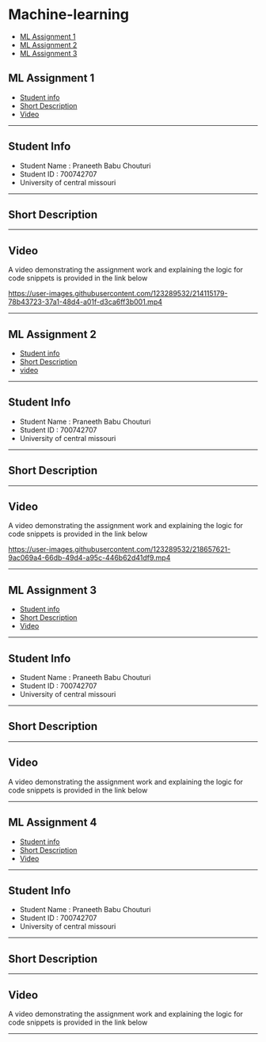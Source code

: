 # Machine-learning

- [ML Assignment 1 ](https://github.com/PRANEETHBABUCHOUTURI/Machine-learning/blob/main/README.md#ml-assignment-1)
- [ML Assignment 2 ](https://github.com/PRANEETHBABUCHOUTURI/Machine-learning/blob/main/README.md#ml-assignment-2)
- [ML Assignment 3 ](https://github.com/PRANEETHBABUCHOUTURI/Machine-learning/blob/main/README.md#ml-assignment-3)


## ML Assignment 1
- [ Student info ](https://github.com/PRANEETHBABUCHOUTURI/Machine-learning/blob/main/README.md#student-info)
- [ Short Description](https://github.com/PRANEETHBABUCHOUTURI/Machine-learning/blob/main/README.md#short-description)
- [ Video](https://github.com/PRANEETHBABUCHOUTURI/Machine-learning/blob/main/README.md#video)

----------

## Student Info

- Student Name : Praneeth Babu Chouturi
- Student ID : 700742707
- University of central missouri

---------

## Short Description 


---------

## Video

A video demonstrating the assignment work and explaining the logic for code snippets is provided in the link below

https://user-images.githubusercontent.com/123289532/214115179-78b43723-37a1-48d4-a01f-d3ca6ff3b001.mp4

---------

## ML Assignment 2

- [  Student info ](https://github.com/PRANEETHBABUCHOUTURI/Machine-learning/blob/main/README.md#student-info-1)
- [ Short Description](https://github.com/PRANEETHBABUCHOUTURI/Machine-learning/blob/main/README.md#short-description-1)
- [ video](https://github.com/PRANEETHBABUCHOUTURI/Machine-learning#video-1)

--------------

## Student Info

- Student Name : Praneeth Babu Chouturi
- Student ID : 700742707
- University of central missouri

--------------

## Short Description


--------------

## Video

A video demonstrating the assignment work and explaining the logic for code snippets is provided in the link below

https://user-images.githubusercontent.com/123289532/218657621-9ac069a4-66db-49d4-a95c-446b62d41df9.mp4

---------------


## ML Assignment 3

- [ Student info ](https://github.com/PRANEETHBABUCHOUTURI/Machine-learning/blob/main/README.md#student-info-2)
- [ Short Description ](https://github.com/PRANEETHBABUCHOUTURI/Machine-learning/blob/main/README.md#short-description-2)
- [ Video ](https://github.com/PRANEETHBABUCHOUTURI/Machine-learning/blob/main/README.md#video-2)

----------------

## Student Info

- Student Name : Praneeth Babu Chouturi
- Student ID : 700742707
- University of central missouri

---------------

## Short Description


---------------

## Video

A video demonstrating the assignment work and explaining the logic for code snippets is provided in the link below


----------------

## ML Assignment 4

- [ Student info ]()
- [ Short Description ](https://github.com/PRANEETHBABUCHOUTURI/Machine-learning/blob/main/README.md#short-description-3)
- [ Video ](https://github.com/PRANEETHBABUCHOUTURI/Machine-learning/blob/main/README.md#video-3)

----------------

## Student Info

- Student Name : Praneeth Babu Chouturi
- Student ID : 700742707
- University of central missouri

---------------

## Short Description


---------------

## Video

A video demonstrating the assignment work and explaining the logic for code snippets is provided in the link below


----------------












